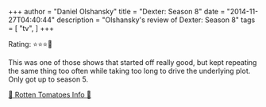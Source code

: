 +++
author = "Daniel Olshansky"
title = "Dexter: Season 8"
date = "2014-11-27T04:40:44"
description = "Olshansky's review of Dexter: Season 8"
tags = [
    "tv",
]
+++

Rating: ⭐⭐⭐🌟

This was one of those shows that started off really good, but kept repeating the same thing too often while taking too long to drive the underlying plot. Only got up to season 5.

[🍅 Rotten Tomatoes Info 🍅](https://www.rottentomatoes.com//tv/dexter/s08)